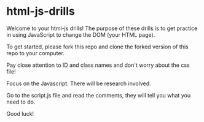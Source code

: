 # html-js-drills

Welcome to your html-js drills!  The purpose of these drills is to get practice in using JavaScript to change the DOM (your HTML page).

To get started, please fork this repo and clone the forked version of this repo to your computer.

Pay close attention to ID and class names and don't worry about the css file!

Focus on the Javascript.  There will be research involved.

Go to the script.js file and read the comments, they will tell you what you need to do.

Good luck!
